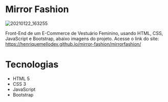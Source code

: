 # Mirror Fashion

![20210122_163255](https://user-images.githubusercontent.com/62962707/105536757-e697f180-5d01-11eb-888c-53c6d5a9f167.gif)

Front-End de um E-Commerce de Vestuário Feminino, usando HTML, CSS, JavaScript e Bootstrap, abaixo imagens do projeto.
Acesse o link do site: https://henriquemellodev.github.io/mirror-fashion/mirrorfashion/

# Tecnologias

- HTML 5
- CSS 3
- JavaScript
- Bootstrap
